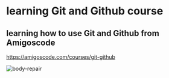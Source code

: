# learning Git and Github course

## learning how to use Git and Github from Amigoscode

https://amigoscode.com/courses/git-github

![body-repair](https://user-images.githubusercontent.com/50270534/188289992-fb1c0894-eef7-406d-b91e-818ec2b864bc.jpg)


